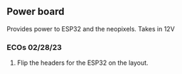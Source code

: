 ## Power board
Provides power to ESP32 and the neopixels. Takes in 12V

### ECOs 02/28/23
1. Flip the headers for the ESP32 on the layout.  
